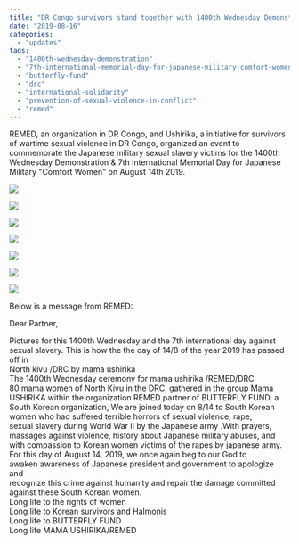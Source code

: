 ```yaml
---
title: "DR Congo survivors stand together with 1400th Wednesday Demonstration & 7th Intl. Memorial Day for Japanese Military \"Comfort Women\""
date: "2019-08-16"
categories: 
  - "updates"
tags: 
  - "1400th-wednesday-demonstration"
  - "7th-international-memorial-day-for-japanese-military-comfort-women"
  - "butterfly-fund"
  - "drc"
  - "international-solidarity"
  - "prevention-of-sexual-violence-in-conflict"
  - "remed"
---
```


REMED, an organization in DR Congo, and Ushirika, a initiative for survivors of wartime sexual violence in DR Congo, organized an event to commemorate the Japanese military sexual slavery victims for the 1400th Wednesday Demonstration & 7th International Memorial Day for Japanese Military "Comfort Women" on August 14th 2019.

![](https://r2.womenandwar.net/2019/08/콩고민주공화국-레메드_-8.14-1400차-수요시위-및-제7차-세계일본군위안부기림일-연대행동_정의기억연대-제공-1-1-1024x683.jpg)

![](https://r2.womenandwar.net/2019/08/콩고민주공화국-레메드_-8.14-1400차-수요시위-및-제7차-세계일본군위안부기림일-연대행동_정의기억연대-제공-2-2-1024x683.jpg)

![](https://r2.womenandwar.net/2019/08/콩고민주공화국-레메드_-8.14-1400차-수요시위-및-제7차-세계일본군위안부기림일-연대행동_정의기억연대-제공-3-1-1024x683.jpg)

![](https://r2.womenandwar.net/2019/08/콩고민주공화국-레메드_-8.14-1400차-수요시위-및-제7차-세계일본군위안부기림일-연대행동_정의기억연대-제공-5-1-1024x683.jpg)

![](https://r2.womenandwar.net/2019/08/콩고민주공화국-레메드_-8.14-1400차-수요시위-및-제7차-세계일본군위안부기림일-연대행동_정의기억연대-제공-6-1-1024x683.jpg)

![](https://r2.womenandwar.net/2019/08/콩고민주공화국-레메드_-8.14-1400차-수요시위-및-제7차-세계일본군위안부기림일-연대행동_정의기억연대-제공-7-1-1024x683.jpg)

![](https://r2.womenandwar.net/2019/08/콩고민주공화국-레메드_-8.14-1400차-수요시위-및-제7차-세계일본군위안부기림일-연대행동_정의기억연대-제공-4-1-1024x683.jpg)

Below is a message from REMED:

Dear Partner,

Pictures for this 1400th Wednesday and the 7th international day against sexual slavery. This is how the the day of 14/8 of the year 2019 has passed off in  
North kivu /DRC by mama ushirika  
The 1400th Wednesday ceremony for mama ushirika /REMED/DRC  
80 mama women of North Kivu in the DRC, gathered in the group Mama  
USHIRIKA within the organization REMED partner of BUTTERFLY FUND, a  
South Korean organization, We are joined today on 8/14 to South Korean  
women who had suffered terrible horrors of sexual violence, rape,  
sexual slavery during World War II by the Japanese army .With prayers,  
massages against violence, history about Japanese military abuses, and  
with compassion to Korean women victims of the rapes by japanese army.  
For this day of August 14, 2019, we once again beg to our God to  
awaken awareness of Japanese president and government to apologize and  
recognize this crime against humanity and repair the damage committed  
against these South Korean women.  
Long life to the rights of women  
Long life to Korean survivors and Halmonis  
Long life to BUTTERFLY FUND  
Long life MAMA USHIRIKA/REMED
